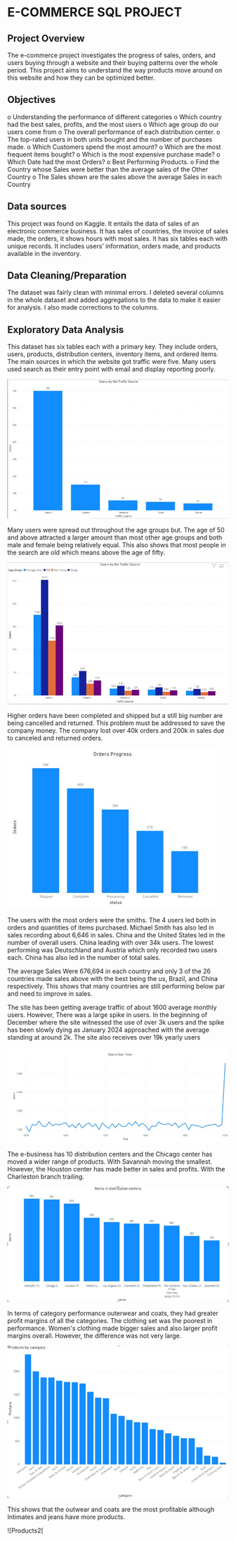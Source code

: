 # E-COMMERCE SQL PROJECT
## Project Overview
The e-commerce project investigates the progress of sales, orders, and users buying through a website and their buying patterns over the whole period. This project aims to understand the way products move around on this website and how they can be optimized better.

## Objectives
o	Understanding the performance of different categories
o	Which country had the best sales, profits, and the most users
o	Which age group do our users come from
o	The overall performance of each distribution center.
o	The top-rated users in both units bought and the number of purchases made.
o	Which Customers spend the most amount? 
o	Which are the most frequent items bought? 
o	Which is the most expensive purchase made? 
o	Which Date had the most Orders?
o	Best Performing Products.
o	Find the Country whose Sales were better than the average sales of the Other Country
o	The Sales shown are the sales above the average Sales in each Country

## Data sources
This project was found on Kaggle. It entails the data of sales of an electronic commerce business. It has sales of countries, the invoice of sales made, the orders, it shows hours with most sales. It has six tables each with unique records. It includes users’ information, orders made, and products available in the inventory.

## Data Cleaning/Preparation
The dataset was fairly clean with minimal errors. I deleted several columns in the whole dataset and added aggregations to the data to make it easier for analysis. I also made corrections to the columns.

## Exploratory Data Analysis
This dataset has six tables each with a primary key. They include orders, users, products, distribution centers, inventory items, and ordered items.
The main sources in which the website got traffic were five. Many users used search as their entry point with email and display reporting poorly.

![Traffic Sources](https://github.com/datawithlusaka/E-commerce-SQL/blob/main/images/traffic_source.jpg)

Many users were spread out throughout the age groups but. The age of 50 and above attracted a larger amount than most other age groups and both male and female being relatively equal. This also shows that most people in the search are old which means above the age of fifty.

![Age Group By traffic](https://github.com/datawithlusaka/E-commerce-SQL/blob/main/images/2.jpg)

Higher orders have been completed and shipped but a still big number are being cancelled and returned. This problem must be addressed to save the company money. The company lost over 40k orders and 200k in sales due to canceled and returned orders.

![orders](https://github.com/datawithlusaka/E-commerce-SQL/blob/main/images/orderss.jpg)

The users with the most orders were the smiths. The 4 users led both in orders and quantities of items purchased. Michael Smith has also led in sales recording about 6,646 in sales.
China and the United States led in the number of overall users. China leading with over 34k users. The lowest performing was Deutschland and Austria which only recorded two users each. China has also led in the number of total sales.

The average Sales Were 676,694 in each country and only 3 of the 26 countries made sales above with the best being the us, Brazil, and China respectively. This shows that many countries are still performing below par and need to improve in sales.

The site has been getting average traffic of about 1600 average monthly users. However, There was a large spike in users. In the beginning of December where the site witnessed the use of over 3k users and the spike has been slowly dying as January 2024 approached with the average standing at around 2k.
The site also receives over 19k yearly users

![Users](https://github.com/datawithlusaka/E-commerce-SQL/blob/main/images/users.jpg)

The e-business has 10 distribution centers and the Chicago center has moved a wider range of products. With Savannah moving the smallest. However, the Houston center has made better in sales and profits. With the Charleston branch trailing.

![Distribution Centers](https://github.com/datawithlusaka/E-commerce-SQL/blob/main/images/distributionc.jpg)

In terms of category performance outerwear and coats, they had greater profit margins of all the categories. The clothing set was the poorest in performance. Women's clothing made bigger sales and also larger profit margins overall. However, the difference was not very large.

![Products](https://github.com/datawithlusaka/E-commerce-SQL/blob/main/images/prodducts.jpg)

This shows that the outwear and coats are the most profitable although Intimates and jeans have more products.

![Products2[
